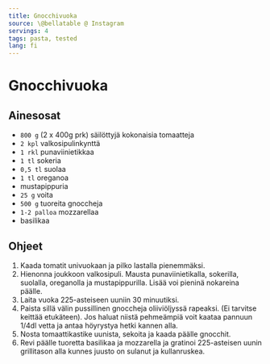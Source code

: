 ```yaml
---
title: Gnocchivuoka
source: \@bellatable @ Instagram
servings: 4
tags: pasta, tested
lang: fi
---
```


# Gnocchivuoka

## Ainesosat

- `800 g` (2 x 400g prk) säilöttyjä kokonaisia tomaatteja
- `2 kpl` valkosipulinkynttä
- `1 rkl` punaviinietikkaa
- `1 tl` sokeria
- `0,5 tl` suolaa
- `1 tl` oreganoa
- mustapippuria
- `25 g` voita
- `500 g` tuoreita gnoccheja
- `1-2 palloa` mozzarellaa
- basilikaa

## Ohjeet

1. Kaada tomatit univuokaan ja pilko lastalla pienemmäksi.
1. Hienonna joukkoon valkosipuli. Mausta punaviinietikalla, sokerilla, suolalla, oreganolla ja mustapippurilla. Lisää voi pieninä nokareina päälle.
1. Laita vuoka 225-asteiseen uuniin 30 minuutiksi.
1. Paista sillä välin pussillinen gnoccheja oliiviöljyssä rapeaksi. (Ei tarvitse keittää etukäteen). Jos haluat niistä pehmeämpiä voit
   kaataa pannuun 1/4dl vetta ja antaa höyrystya hetki kannen alla.
1. Nosta tomaattikastike uunista, sekoita ja kaada päälle gnocchit.
1. Revi päälle tuoretta basilikaa ja mozzarella ja gratinoi 225-asteisen uunin grillitason alla kunnes juusto on sulanut ja kullanruskea.
